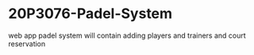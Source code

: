 # 20P3076-Padel-System
web app padel system will contain adding players and trainers and court reservation
